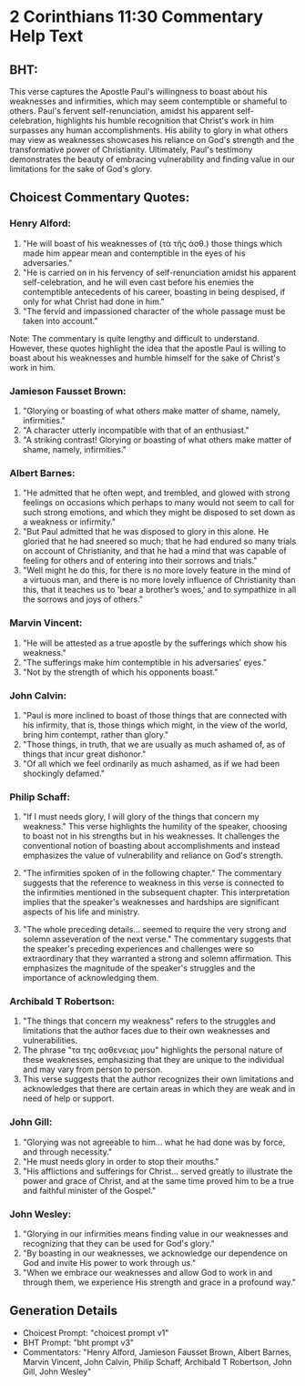 # 2 Corinthians 11:30 Commentary Help Text

## BHT:
This verse captures the Apostle Paul's willingness to boast about his weaknesses and infirmities, which may seem contemptible or shameful to others. Paul's fervent self-renunciation, amidst his apparent self-celebration, highlights his humble recognition that Christ's work in him surpasses any human accomplishments. His ability to glory in what others may view as weaknesses showcases his reliance on God's strength and the transformative power of Christianity. Ultimately, Paul's testimony demonstrates the beauty of embracing vulnerability and finding value in our limitations for the sake of God's glory.

## Choicest Commentary Quotes:
### Henry Alford:
1. "He will boast of his weaknesses of (τὰ τῆς ἀσθ.) those things which made him appear mean and contemptible in the eyes of his adversaries."
2. "He is carried on in his fervency of self-renunciation amidst his apparent self-celebration, and he will even cast before his enemies the contemptible antecedents of his career, boasting in being despised, if only for what Christ had done in him."
3. "The fervid and impassioned character of the whole passage must be taken into account."

Note: The commentary is quite lengthy and difficult to understand. However, these quotes highlight the idea that the apostle Paul is willing to boast about his weaknesses and humble himself for the sake of Christ's work in him.

### Jamieson Fausset Brown:
1. "Glorying or boasting of what others make matter of shame, namely, infirmities."
2. "A character utterly incompatible with that of an enthusiast."
3. "A striking contrast! Glorying or boasting of what others make matter of shame, namely, infirmities."

### Albert Barnes:
1. "He admitted that he often wept, and trembled, and glowed with strong feelings on occasions which perhaps to many would not seem to call for such strong emotions, and which they might be disposed to set down as a weakness or infirmity."
2. "But Paul admitted that he was disposed to glory in this alone. He gloried that he had sneered so much; that he had endured so many trials on account of Christianity, and that he had a mind that was capable of feeling for others and of entering into their sorrows and trials."
3. "Well might he do this, for there is no more lovely feature in the mind of a virtuous man, and there is no more lovely influence of Christianity than this, that it teaches us to 'bear a brother’s woes,' and to sympathize in all the sorrows and joys of others."

### Marvin Vincent:
1. "He will be attested as a true apostle by the sufferings which show his weakness." 
2. "The sufferings make him contemptible in his adversaries' eyes." 
3. "Not by the strength of which his opponents boast."

### John Calvin:
1. "Paul is more inclined to boast of those things that are connected with his infirmity, that is, those things which might, in the view of the world, bring him contempt, rather than glory."
2. "Those things, in truth, that we are usually as much ashamed of, as of things that incur great dishonor."
3. "Of all which we feel ordinarily as much ashamed, as if we had been shockingly defamed."

### Philip Schaff:
1. "If I must needs glory, I will glory of the things that concern my weakness." This verse highlights the humility of the speaker, choosing to boast not in his strengths but in his weaknesses. It challenges the conventional notion of boasting about accomplishments and instead emphasizes the value of vulnerability and reliance on God's strength.

2. "The infirmities spoken of in the following chapter." The commentary suggests that the reference to weakness in this verse is connected to the infirmities mentioned in the subsequent chapter. This interpretation implies that the speaker's weaknesses and hardships are significant aspects of his life and ministry.

3. "The whole preceding details... seemed to require the very strong and solemn asseveration of the next verse." The commentary suggests that the speaker's preceding experiences and challenges were so extraordinary that they warranted a strong and solemn affirmation. This emphasizes the magnitude of the speaker's struggles and the importance of acknowledging them.

### Archibald T Robertson:
1. "The things that concern my weakness" refers to the struggles and limitations that the author faces due to their own weaknesses and vulnerabilities.
2. The phrase "τα της ασθενειας μου" highlights the personal nature of these weaknesses, emphasizing that they are unique to the individual and may vary from person to person.
3. This verse suggests that the author recognizes their own limitations and acknowledges that there are certain areas in which they are weak and in need of help or support.

### John Gill:
1. "Glorying was not agreeable to him... what he had done was by force, and through necessity."
2. "He must needs glory in order to stop their mouths."
3. "His afflictions and sufferings for Christ... served greatly to illustrate the power and grace of Christ, and at the same time proved him to be a true and faithful minister of the Gospel."

### John Wesley:
1. "Glorying in our infirmities means finding value in our weaknesses and recognizing that they can be used for God's glory."
2. "By boasting in our weaknesses, we acknowledge our dependence on God and invite His power to work through us."
3. "When we embrace our weaknesses and allow God to work in and through them, we experience His strength and grace in a profound way."


## Generation Details
- Choicest Prompt: "choicest prompt v1"
- BHT Prompt: "bht prompt v3"
- Commentators: "Henry Alford, Jamieson Fausset Brown, Albert Barnes, Marvin Vincent, John Calvin, Philip Schaff, Archibald T Robertson, John Gill, John Wesley"
